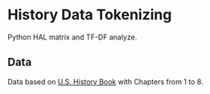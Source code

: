 # History Data Tokenizing

Python HAL matrix and TF-DF analyze.

## Data

Data based on [U.S. History Book](https://openstax.org/books/us-history/pages/preface) with Chapters from 1 to 8.